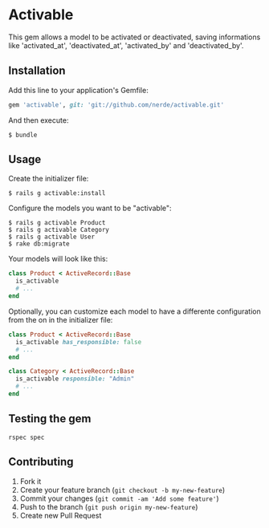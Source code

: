 # Activable

This gem allows a model to be activated or deactivated, saving informations like
'activated_at', 'deactivated_at', 'activated_by' and 'deactivated_by'.

## Installation

Add this line to your application's Gemfile:

```ruby
gem 'activable', git: 'git://github.com/nerde/activable.git'
```

And then execute:

    $ bundle

## Usage

Create the initializer file:

    $ rails g activable:install

Configure the models you want to be "activable":

    $ rails g activable Product
    $ rails g activable Category
    $ rails g activable User
    $ rake db:migrate

Your models will look like this:

```ruby
class Product < ActiveRecord::Base
  is_activable
  # ...
end
```

Optionally, you can customize each model to have a differente configuration from
the on in the initializer file:

```ruby
class Product < ActiveRecord::Base
  is_activable has_responsible: false
  # ...
end

class Category < ActiveRecord::Base
  is_activable responsible: "Admin"
  # ...
end
```

## Testing the gem

    rspec spec

## Contributing

1. Fork it
2. Create your feature branch (`git checkout -b my-new-feature`)
3. Commit your changes (`git commit -am 'Add some feature'`)
4. Push to the branch (`git push origin my-new-feature`)
5. Create new Pull Request
